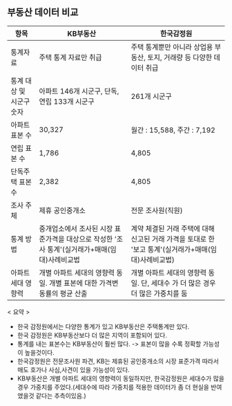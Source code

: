 ## 부동산 데이터 비교

|항목|KB부동산|한국감정원|
|-|-|-|
|통계자료|주택 통계 자료만 취급|주택 통계뿐만 아니라 상업용 부동산, 토지, 거래량 등 다양한 데이터 취급|
|통계 대상 및 시군구 숫자|아파트 146개 시군구,  단독,연립 133개 시군구|261개 시군구|
|아파트 표본 수|30,327|월간 : 15,588, 주간 : 7,192|
|연립 표본 수|1,786|4,805|
|단독주택 표본 수|2,382|4,805|
|조사 주체|제휴 공인중개소|전문 조사원(직원)|
|통계 방법|중개업소에서 조사된 시장 표준가격을 대상으로 작성한 '조사 통계'(실거래가+매매(임대)사례비교법|계약 체결된 거래 주택에 대해 신고된 거래 가격을 토대로 한 '보고 통계'(실거래가+매매(임대)사례비교법)|
|아파트 세대 영향력|개별 아파트 세대의 영향력 동일. 개별 표본에 대한 가격변동률의 평균 산출|개별 아파트 세대의 영향력 동일. 단, 세대수 가 더 많은 경우 더 많은 가중치를 둠

< 요약 > 
- 한국 감정원에서는 다양한 통계가 있고 KB부동산은 주택통계만 있다.
- 한국 감정원은 KB부동산보다 더 많은 지역이 포함되어 있다.
- 통계를 내는 표본수는 KB부동산이 훨씬 많다. -> 표본이 많을 수록 정확할 가능성이 높을것이다.
- 한국감정원은 전문조사원 파견, KB는 제휴된 공인중개소의 시장 표준가격 따라서 매도 호가나 사심,사견이 있을 가능성이 있다.
- KB부동산은 개별 아파트 세대의 영향력이 동일하지만, 한국감정원은 세대수가 많을 경우 가중치를 주었다.(세대수에 따라 가중치를 적용한 데이터가 좀 더 현실을 반여앴을것 같다는 추측이있음.)
